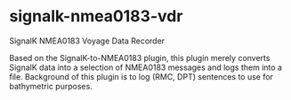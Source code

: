 # signalk-nmea0183-vdr
SignalK NMEA0183 Voyage Data Recorder

Based on the SignalK-to-NMEA0183 plugin, this plugin merely converts SignalK data into a selection of NMEA0183 messages and logs them into a file. Background of this plugin is to log (RMC, DPT) sentences to use for bathymetric purposes.
